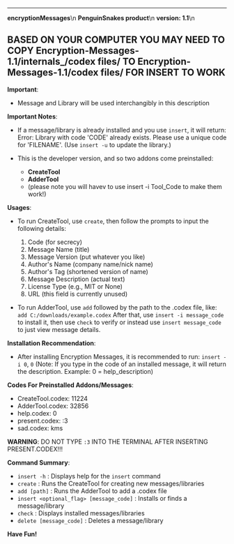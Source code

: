 ----------------
**encryptionMessages**\n
**PenguinSnakes product**\n
**version: 1.1**\n

**BASED ON YOUR COMPUTER YOU MAY NEED TO COPY Encryption-Messages-1.1/internals_/codex files/ TO Encryption-Messages-1.1/codex files/ FOR INSERT TO WORK**
----------------

**Important**:
- Message and Library will be used interchangibly in this description

**Important Notes**:
- If a message/library is already installed and you use `insert`, it will return:
  Error: Library with code 'CODE' already exists. Please use a unique code for 'FILENAME'.
  (Use `insert -u` to update the library.)

- This is the developer version, and so two addons come preinstalled:
  - **CreateTool**
  - **AdderTool**
  - (please note you will havev to use insert -i Tool_Code to make them work!)

**Usages**:
- To run CreateTool, use `create`, then follow the prompts to input the following details:
  1. Code (for secrecy)
  2. Message Name (title)
  3. Message Version (put whatever you like)
  4. Author's Name (company name/nick name)
  5. Author's Tag (shortened version of name)
  6. Message Description (actual text)
  7. License Type (e.g., MIT or None)
  8. URL (this field is currently unused)

- To run AdderTool, use `add` followed by the path to the .codex file, like:
  `add C:/downloads/example.codex`
  After that, use `insert -i message_code` to install it, then use `check` to verify or instead use `insert message_code` to just view message details.

**Installation Recommendation**:
- After installing Encryption Messages, it is recommended to run:
  `insert -i 0`,
  `0`
  (Note: If you type in the code of an installed message, it will return the description. Example: 0 = help_description)

**Codes For Preinstalled Addons/Messages**:
- CreateTool.codex: 11224
- AdderTool.codex: 32856
- help.codex: 0
- present.codex: :3
- sad.codex: kms

**WARNING**:
DO NOT TYPE `:3` INTO THE TERMINAL AFTER INSERTING PRESENT.CODEX!!!

**Command Summary**:
- `insert -h` : Displays help for the `insert` command
- `create` : Runs the CreateTool for creating new messages/libraries
- `add [path]` : Runs the AdderTool to add a .codex file
- `insert <optional_flag> [message_code]` : Installs or finds a message/library
- `check` : Displays installed messages/libraries
- `delete [message_code]` : Deletes a message/library

**Have Fun!**
